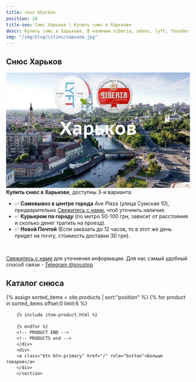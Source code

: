 ```yaml
---
title: snus kharkov
position: 28
title-seo: Снюс Харьков | Купить снюс в Харькове
descr: Купить снюс в Харькове. В наличии siberia, odens, lyft, thunder, general и другие. Звоните +380675680230
img: "/img/blog/cities/харьков.jpg"
---
```


<section class="mb-4">
	<h1>Снюс Харьков</h1>
	<div class="row">
		<div class="col-md-7">
			<img class="img-fluid" src="/img/blog/cities/харьков.jpg" alt="Снюс в Харькове">
		</div>
		<div class="col-md-5">
			<strong>Купить снюс в Харькове</strong>, доступны 3-и варианта:
			<ul>
				<li>✅ <b>Самовывоз в центре города</b> Ave Plaza (улица Сумская 10), предварительно <a href="#contactModal" data-toggle="modal" data-target="#contactModal">Свяжитесь с нами</a>, чтоб уточнить наличие.</li>
				<li>✅ <b>Курьером по городу</b> (по метро 50-100 грн, зависит от расстояния и сколько денег тратить на проезд).</li>
				<li>✅ <b>Новой Почтой</b> (Если заказать до 12 часов, то в этот же день придет на почту, стоимость доставки 30 грн).</li>
			</ul><br>
			<p><a href="#contactModal" data-toggle="modal" data-target="#contactModal">Свяжитесь с нами</a> для уточнения информации. Для нас самый удобный способ связи - <a href="//t.me/snustop" target="_blank" title="Telegram"><i class="icon-telegram"></i>Telegram @snustop</a></p>
		</div>
	</div>
</section>

<section class="mb-4">
	<h2>Каталог снюса</h2>
	<div class="row">
		<!-- PRODUCTS start -->
		<!-- PRODUCT START -->
		{% assign sorted_items = site.products | sort:"position" %}
		{% for product in sorted_items offset:0 limit:6 %}
		
		{% include item-product.html %}

		{% endfor %}
		<!-- PRODUCT END -->
		<!-- PRODUCTS end -->
		</div>
		<div>
		<a class="btn btn-primary" href="/" role="button">Больше товаров</a>
		</div>
		</section>


